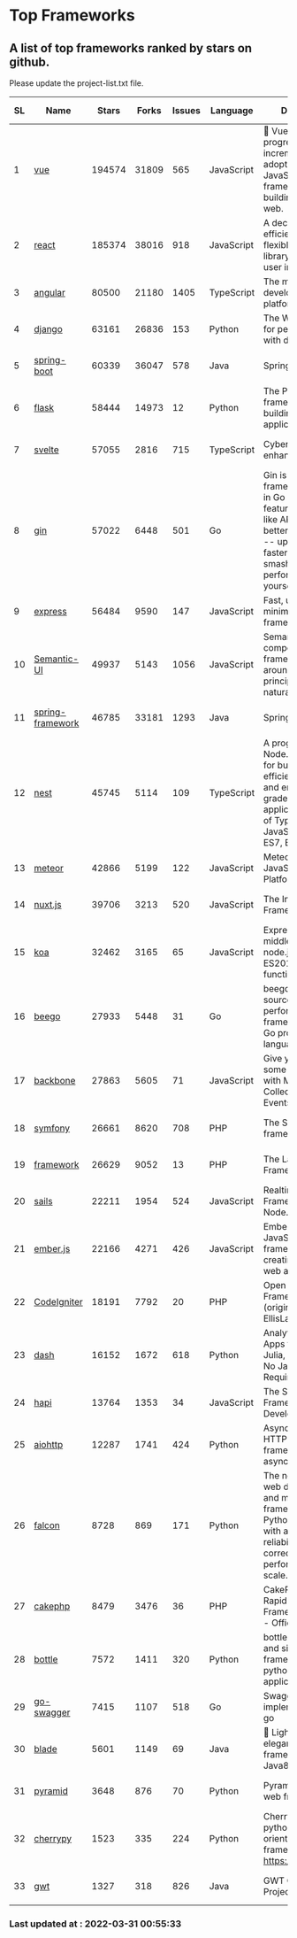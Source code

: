 # Top Frameworks
## A list of top frameworks ranked by stars on github.  
Please update the project-list.txt file.

| SL| Name  | Stars| Forks| Issues | Language | Description | Last Commit |
| --| ------| -----| ---- | ------ | -------- | ----------- | ----------- |
| 1 | [vue](https://github.com/vuejs/vue) | 194574 | 31809 | 565 | JavaScript | 🖖 Vue.js is a progressive, incrementally-adoptable JavaScript framework for building UI on the web. | 2022-02-22 18:38:12 |
| 2 | [react](https://github.com/facebook/react) | 185374 | 38016 | 918 | JavaScript | A declarative, efficient, and flexible JavaScript library for building user interfaces. | 2022-03-30 18:37:31 |
| 3 | [angular](https://github.com/angular/angular) | 80500 | 21180 | 1405 | TypeScript | The modern web developer’s platform | 2022-03-30 21:30:03 |
| 4 | [django](https://github.com/django/django) | 63161 | 26836 | 153 | Python | The Web framework for perfectionists with deadlines. | 2022-03-30 14:28:14 |
| 5 | [spring-boot](https://github.com/spring-projects/spring-boot) | 60339 | 36047 | 578 | Java | Spring Boot | 2022-03-30 14:27:14 |
| 6 | [flask](https://github.com/pallets/flask) | 58444 | 14973 | 12 | Python | The Python micro framework for building web applications. | 2022-03-30 21:39:31 |
| 7 | [svelte](https://github.com/sveltejs/svelte) | 57055 | 2816 | 715 | TypeScript | Cybernetically enhanced web apps | 2022-03-30 15:03:55 |
| 8 | [gin](https://github.com/gin-gonic/gin) | 57022 | 6448 | 501 | Go | Gin is a HTTP web framework written in Go (Golang). It features a Martini-like API with much better performance -- up to 40 times faster. If you need smashing performance, get yourself some Gin. | 2022-03-29 06:03:54 |
| 9 | [express](https://github.com/expressjs/express) | 56484 | 9590 | 147 | JavaScript | Fast, unopinionated, minimalist web framework for node. | 2022-03-21 02:59:20 |
| 10 | [Semantic-UI](https://github.com/Semantic-Org/Semantic-UI) | 49937 | 5143 | 1056 | JavaScript | Semantic is a UI component framework based around useful principles from natural language. | 2018-10-21 20:59:02 |
| 11 | [spring-framework](https://github.com/spring-projects/spring-framework) | 46785 | 33181 | 1293 | Java | Spring Framework | 2022-03-29 13:28:19 |
| 12 | [nest](https://github.com/nestjs/nest) | 45745 | 5114 | 109 | TypeScript | A progressive Node.js framework for building efficient, scalable, and enterprise-grade server-side applications on top of TypeScript & JavaScript (ES6, ES7, ES8) 🚀 | 2022-03-29 08:08:02 |
| 13 | [meteor](https://github.com/meteor/meteor) | 42866 | 5199 | 122 | JavaScript | Meteor, the JavaScript App Platform | 2022-03-25 03:15:11 |
| 14 | [nuxt.js](https://github.com/nuxt/nuxt.js) | 39706 | 3213 | 520 | JavaScript | The Intuitive Vue(2) Framework | 2021-12-17 13:20:07 |
| 15 | [koa](https://github.com/koajs/koa) | 32462 | 3165 | 65 | JavaScript | Expressive middleware for node.js using ES2017 async functions | 2022-03-30 14:07:36 |
| 16 | [beego](https://github.com/beego/beego) | 27933 | 5448 | 31 | Go | beego is an open-source, high-performance web framework for the Go programming language. | 2022-03-05 10:05:33 |
| 17 | [backbone](https://github.com/jashkenas/backbone) | 27863 | 5605 | 71 | JavaScript | Give your JS App some Backbone with Models, Views, Collections, and Events | 2022-02-26 00:31:21 |
| 18 | [symfony](https://github.com/symfony/symfony) | 26661 | 8620 | 708 | PHP | The Symfony PHP framework | 2022-03-30 17:11:00 |
| 19 | [framework](https://github.com/laravel/framework) | 26629 | 9052 | 13 | PHP | The Laravel Framework. | 2022-03-30 15:14:27 |
| 20 | [sails](https://github.com/balderdashy/sails) | 22211 | 1954 | 524 | JavaScript | Realtime MVC Framework for Node.js | 2022-03-19 01:23:36 |
| 21 | [ember.js](https://github.com/emberjs/ember.js) | 22166 | 4271 | 426 | JavaScript | Ember.js - A JavaScript framework for creating ambitious web applications | 2022-03-29 19:36:27 |
| 22 | [CodeIgniter](https://github.com/bcit-ci/CodeIgniter) | 18191 | 7792 | 20 | PHP | Open Source PHP Framework (originally from EllisLab) | 2022-03-03 13:29:55 |
| 23 | [dash](https://github.com/plotly/dash) | 16152 | 1672 | 618 | Python | Analytical Web Apps for Python, R, Julia, and Jupyter. No JavaScript Required. | 2022-03-29 21:37:22 |
| 24 | [hapi](https://github.com/hapijs/hapi) | 13764 | 1353 | 34 | JavaScript | The Simple, Secure Framework Developers Trust | 2022-03-02 14:32:29 |
| 25 | [aiohttp](https://github.com/aio-libs/aiohttp) | 12287 | 1741 | 424 | Python | Asynchronous HTTP client/server framework for asyncio and Python | 2022-03-28 22:24:49 |
| 26 | [falcon](https://github.com/falconry/falcon) | 8728 | 869 | 171 | Python | The no-nonsense web data plane API and microservices framework for Python developers, with a focus on reliability, correctness, and performance at scale. | 2022-03-30 07:47:28 |
| 27 | [cakephp](https://github.com/cakephp/cakephp) | 8479 | 3476 | 36 | PHP | CakePHP: The Rapid Development Framework for PHP - Official Repository | 2022-03-29 16:12:36 |
| 28 | [bottle](https://github.com/bottlepy/bottle) | 7572 | 1411 | 320 | Python | bottle.py is a fast and simple micro-framework for python web-applications. | 2022-03-01 21:05:57 |
| 29 | [go-swagger](https://github.com/go-swagger/go-swagger) | 7415 | 1107 | 518 | Go | Swagger 2.0 implementation for go | 2022-03-30 21:17:16 |
| 30 | [blade](https://github.com/lets-blade/blade) | 5601 | 1149 | 69 | Java | :rocket: Lightning fast and elegant mvc framework for Java8 | 2020-03-22 13:39:23 |
| 31 | [pyramid](https://github.com/Pylons/pyramid) | 3648 | 876 | 70 | Python | Pyramid - A Python web framework | 2022-03-13 22:49:13 |
| 32 | [cherrypy](https://github.com/cherrypy/cherrypy) | 1523 | 335 | 224 | Python | CherryPy is a pythonic, object-oriented HTTP framework.      https://cherrypy.dev | 2022-03-13 22:31:07 |
| 33 | [gwt](https://github.com/gwtproject/gwt) | 1327 | 318 | 826 | Java | GWT Open Source Project | 2022-02-10 23:35:12 |

### Last updated at : 2022-03-31 00:55:33
